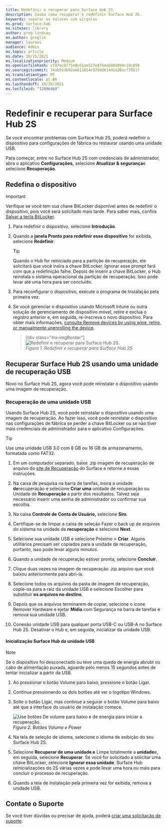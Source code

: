 ```yaml
---
title: Redefinir e recuperar para Surface Hub 2S
description: Saiba como recuperar e redefinir Surface Hub 2S.
keywords: separar os valores com vírgulas
ms.prod: surface-hub
ms.sitesec: library
author: greg-lindsay
ms.author: greglin
manager: laurawi
audience: Admin
ms.topic: article
ms.date: 10/15/2021
ms.localizationpriority: Medium
ms.openlocfilehash: cf87ec877548cd1ae527e8f64eb90d094c19c858
ms.sourcegitcommit: 74ab91db82ae611854c070ddb14daa28acf7051f
ms.translationtype: MT
ms.contentlocale: pt-BR
ms.lasthandoff: 10/16/2021
ms.locfileid: "12096469"
---
```

# <a name="reset-and-recovery-for-surface-hub-2s"></a>Redefinir e recuperar para Surface Hub 2S

Se você encontrar problemas com Surface Hub 2S, poderá redefinir o dispositivo para configurações de fábrica ou restaurar usando uma unidade USB.

Para começar, entre no Surface Hub 2S com credenciais de administrador, abra o aplicativo **Configurações,** selecione **Atualizar & segurança**e selecione **Recuperação**.

## <a name="reset-the-device"></a>Redefina o dispositivo

   > [!IMPORTANT]
   > Verifique se você tem sua chave BitLocker disponível antes de redefinir o dispositivo, pois você será solicitado mais tarde. Para saber mais, confira [Salvar a tecla BitLocker](save-bitlocker-key-surface-hub.md).

1. Para redefinir o dispositivo, selecione **Introdução**.

2. Quando a **janela Pronto para redefinir esse dispositivo** for exibida, selecione **Redefinir**.
  
   > [!TIP]
   > Quando o Hub for reiniciado para a partição de recuperação, ele solicitará que você insira a chave BitLocker. Ignorar esse prompt fará com que a redefinição falhe. Depois de inserir a chave BitLocker, o Hub reinstala o sistema operacional da partição de recuperação. Isso pode levar até uma hora para ser concluído.
  
3. Para reconfigurar o dispositivo, execute o programa de Instalação pela primeira vez.

4. Se você gerenciar o dispositivo usando Microsoft Intune ou outra solução de gerenciamento de dispositivo móvel, retire e exclua o registro anterior e, em seguida, re-inscreva o novo dispositivo. Para obter mais informações, [consulte Remove devices by using wipe, retire, or manualmente unenrolling the device](/intune/devices-wipe).

   > [!div class="mx-imgBorder"]
   > ![*Redefinir e recuperar para Surface Hub 2S*.](images/sh2-reset.png)
   <br/>*Figura 1. Redefinir e recuperar para Surface Hub 2S*

## <a name="recover-surface-hub-2s-by-using-a-usb-recovery-drive"></a>Recuperar Surface Hub 2S usando uma unidade de recuperação USB

Novo no Surface Hub 2S, agora você pode reinstalar o dispositivo usando uma imagem de recuperação.

### <a name="recovery-from-a-usb-drive"></a>Recuperação de uma unidade USB

Usando Surface Hub 2S, você pode reinstalar o dispositivo usando uma imagem de recuperação. Ao fazer isso, você pode reinstalar o dispositivo nas configurações de fábrica se perder a chave BitLocker ou se não tiver mais credenciais de administrador para o aplicativo Configurações.

>[!TIP]
>Use uma unidade USB 3.0 com 8 GB ou 16 GB de armazenamento, formatada como FAT32.

1. Em um computador separado, baixe .zip imagem de recuperação de arquivo do [site de Recuperação](https://support.microsoft.com/surfacerecoveryimage?devicetype=surfacehub2s) do Surface e retorne a essas instruções.

2. Na caixa de pesquisa na barra de tarefas, insira a unidade **de**recuperação e selecione **Criar uma** unidade de recuperação ou Unidade de **Recuperação** a partir dos resultados. Talvez seja necessário inserir uma senha de administrador ou confirmar sua escolha.

3. Na caixa **Controle de Conta de Usuário,** selecione **Sim**.

4. Certifique-se de limpar a caixa de seleção Fazer o back up de arquivos do sistema na unidade de **recuperação** e selecione **Next**.

5. Selecione sua unidade USB e selecione Próximo > **Criar**.  Alguns utilitários precisam ser copiados para a unidade de recuperação, portanto, isso pode levar alguns minutos.

6. Quando a unidade de recuperação estiver pronta, selecione **Concluir**.

7. Clique duas vezes na imagem de recuperação .zip arquivo que você baixou anteriormente para abri-la.

8. Selecione todos os arquivos da pasta de imagem de recuperação, copie-os para a raiz da unidade USB e selecione Escolher para substituir **os arquivos no destino**.

9. Depois que os arquivos terminarem de copiar, selecione o ícone Remover Hardware e ejetar **Mídia** com Segurança na barra de tarefas e remova sua unidade USB.

10. Conexão unidade USB para qualquer porta USB-C ou USB-A no Surface Hub 2S. Desativar o Hub e, em seguida, inicializar da unidade USB.

#### <a name="boot-surface-hub-from-usb-drive"></a>Inicialização Surface Hub da unidade USB

>[!NOTE]
>Se o dispositivo foi desconectado ou teve uma queda de energia abrubt ou cabo de alimentação puxada, aguarde pelo menos 15 segundos antes de tentar inicializar a partir da USB.

1. Ao pressionar o botão Volume para baixo, pressione o botão Ligar.

2. Continue pressionando os dois botões até ver o logotipo Windows.

3. Solte o botão Ligar, mas continue a segurar o botão Volume para baixo até que a interface do usuário de instalação comece.

   ![*Use botões De volume para baixo e de energia para iniciar a recuperação*.](images/sh2-keypad.png)
   <br>*Figura 2. Botões Volume e Power*

4. Na tela de seleção de idioma, selecione o idioma de exibição do seu Surface Hub 2S.

5. Selecione **Recuperar de uma unidade e** Limpe totalmente a **unidade**e, em seguida, selecione **Recuperar**. Se você for solicitado a solicitar uma chave BitLocker, selecione **Ignorar essa unidade**. Surface Hub reinicializações do 2S várias vezes e pode levar uma hora ou mais para concluir o processo de recuperação.

6. Quando a tela de instalação pela primeira vez for exibida, remova a unidade USB.

## <a name="contact-support"></a>Contate o Suporte

Se você tiver dúvidas ou precisar de ajuda, poderá [criar uma solicitação de suporte](https://support.microsoft.com/supportforbusiness/productselection).
